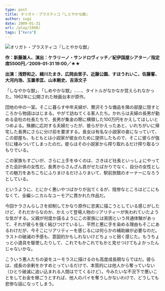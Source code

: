 ```yaml
---
type: post
title: オリガト・プラスティコ『しとやかな獣』
author: sugi
date: 2009-01-31
url: /play/1948/
tags: ["kera"]
---
```

<img src="/images/play/20090131.jpg" alt="オリガト・プラスティコ『しとやかな獣』" class="alignleft" />

**作：新藤兼人、演出：ケラリーノ・サンドロヴィッチ／紀伊国屋シアター／指定席5500円／2009-01-31 19:00／★★**

**出演：浅野和之、緒川たまき、広岡由里子、近藤公園、すほうれいこ、佐藤誓、大河内浩、玉置孝匡、山本剛史、吉添文子**

「しなやかな獣」、「しめやかな獣」......、タイトルがなかなか覚えられなかった。1962年に公開された映画台本が原作。

団地の中の一室。そこに暮らす中年夫婦が、贅沢そうな備品を隣の部屋に隠すところから物語ははじまる。やがて訪ねてくる客人たち。かれらは夫婦の長男が勤める会社の社長たちで、長男が集金の際に横領した100万円をかえしてほしいとつめよる。殊勝に応対する夫婦だったが、彼らがかえったあと、いれちがいに帰宅した長男にさらに分け前を要求する。長女は有名な小説家の妾になっていて、この部屋も、もともとは小説家が彼女のために提供したもので、そこに彼らが強引に棲みついてしまったのだ。彼らはその小説家から搾り取れるだけ搾り取るつもりでいる。

この家族もすごいが、さらに上手をゆくのは、さきほど社長といっしょにやってきた会計係の女性だ。長男からさんざん貢がせたばかりでなく、自分の女性としての魅力をあちこちにふりまけるだけふりまいて、駅前旅館のオーナーになろうとしている。

というように、とにかく悪いやつばかりが出てくるが、陰惨なところはどこにもなくて、全編シニカルなユーモアに貫かれた作品だ。

今回ケラさんらしさを抑制してかなり原作に忠実に描こうとしている感じがしたけど、それだからなのか、かえって登場人物のリアリティーが失われていたような気がする。父親が何度か語るようにこの家族には貧困という共通体験があって、それが彼らを強く結びつけているし、平然と悪に手を染める理由もそこにあるわけだが、今そこにリアリティーを感じるには何らかの補助線が必要なのだ。ラストの破滅の予感も、意図的かもしれないけどちょっと弱く感じた。もうちょっと小道具を駆使したりして、これでもかこれでもかと見せつけてもよかったんじゃないかな。

こういう悪人たちの姿をユーモラスに描けるのも高度成長期ならではだ。彼らは、成長の余剰をかすめとっているだけで、本質的には他人から奪っていない（ひとり破滅に追い込まれる人間はでてくるけど）。今みたいな不況下で悪いことをしてお金を稼ごうとすれば、他人のパイを奪うしかないわけで、どうしても悲惨な話になってしまう。


